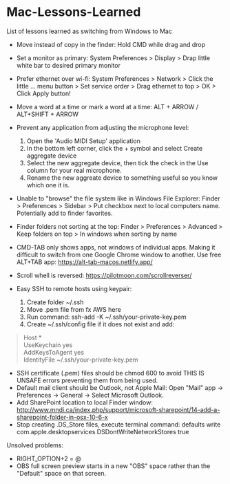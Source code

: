 # Mac-Lessons-Learned
List of lessons learned as switching from Windows to Mac

- Move instead of copy in the finder: Hold CMD while drag and drop
- Set a monitor as primary: System Preferences > Display > Drap little white bar to desired primary monitor
- Prefer ethernet over wi-fi: System Preferences > Network > Click the little ... menu button > Set service order > Drag ethernet to top > OK > Click Apply button!
- Move a word at a time or mark a word at a time: ALT + ARROW / ALT+SHIFT + ARROW
- Prevent any application from adjusting the microphone level:
  1. Open the 'Audio MIDI Setup' application
  2. In the bottom left corner, click the + symbol and select Create aggregate device
  3. Select the new aggregate device, then tick the check in the Use column for your real microphone.
  4. Rename the new aggreate device to something useful so you know which one it is.

- Unable to "browse" the file system like in Windows File Explorer: Finder > Preferences > Sidebar > Put checkbox next to local computers name. Potentially add to finder favorites.
- Finder folders not sorting at the top: Finder > Preferences > Advanced > Keep folders on top > In windows when sorting by name
- CMD-TAB only shows apps, not windows of individual apps. Making it difficult to switch from one Google Chrome window to another. Use free ALT+TAB app: https://alt-tab-macos.netlify.app/
- Scroll whell is reversed: https://pilotmoon.com/scrollreverser/
- Easy SSH to remote hosts using keypair:
  1. Create folder ~/.ssh
  2. Move .pem file from fx AWS here
  3. Run command: ssh-add -K ~/.ssh/your-private-key.pem
  4. Create ~/.ssh/config file if it does not exist and add:
 > Host *  
 >  UseKeychain yes  
 >  AddKeysToAgent yes  
 >  IdentityFile ~/.ssh/your-private-key.pem  

- SSH certificate (.pem) files should be chmod 600 to avoid THIS IS UNSAFE errors preventing them from being used.
- Default mail client should be Outlook, not Apple Mail: Open "Mail" app -> Preferences -> General -> Select Microsoft Outlook.
- Add SharePoint location to local Finder window: http://www.mndi.ca/index.php/support/microsoft-sharepoint/14-add-a-sharepoint-folder-in-osx-10-6-x
- Stop creating .DS_Store files, execute terminal command: defaults write com.apple.desktopservices DSDontWriteNetworkStores true

Unsolved problems:
- RIGHT_OPTION+2 = @
- OBS full screen preview starts in a new "OBS" space rather than the "Default" space on that screen.
